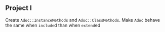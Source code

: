 ##  Project I

Create `Adoc::InstanceMethods` and `Adoc::ClassMethods`. Make `Adoc` behave the same when `include`d than when `extend`ed

